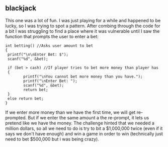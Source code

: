 ## blackjack

This one was a lot of fun. I was just playing for a while and happened to be lucky, so I was trying to spot a pattern. After combing through the code for a bit I was struggling to find a place where it was vulnerable until I saw the function that prompts the user to enter a bet:

```
int betting() //Asks user amount to bet
{
 printf("\n\nEnter Bet: $");
 scanf("%d", &bet);
 
 if (bet > cash) //If player tries to bet more money than player has
 {
        printf("\nYou cannot bet more money than you have.");
        printf("\nEnter Bet: ");
        scanf("%d", &bet);
        return bet;
 }
 else return bet;
}
```

If we enter more money than we have the first time, we will get re-prompted. But if we enter the same amount a the re-prompt, it lets us pretend like we have the money. The challenge hinted that we needed a million dollars, so all we need to do is try to bit a $1,000,000 twice (even if it says we don't have enough) and win a game in order to win (technically just need to bet $500,000 but i was being crazy).
